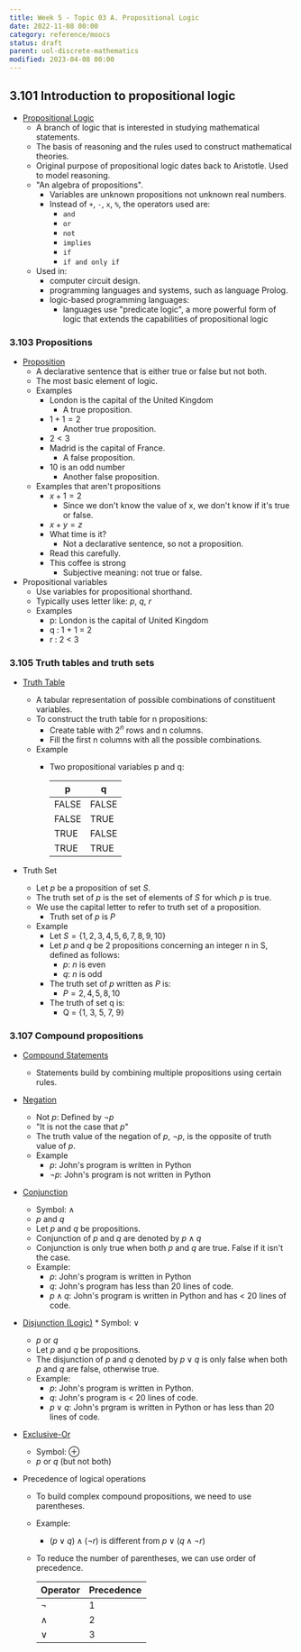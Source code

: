 ```yaml
---
title: Week 5 - Topic 03 A. Propositional Logic
date: 2022-11-08 00:00
category: reference/moocs
status: draft
parent: uol-discrete-mathematics
modified: 2023-04-08 00:00
---
```


## 3.101 Introduction to propositional logic

* [Propositional Logic](../../../../permanent/propositional-logic.md)
    * A branch of logic that is interested in studying mathematical statements.
    * The basis of reasoning and the rules used to construct mathematical theories.
    * Original purpose of propositional logic dates back to Aristotle. Used to model reasoning.
    * "An algebra of propositions".
        * Variables are unknown propositions not unknown real numbers.
        * Instead of `+`, `-`, `x`, `%`, the operators used are:
            * `and`
            * `or`
            * `not`
            * `implies`
            * `if`
            * `if and only if`
    * Used in:
        * computer circuit design.
        * programming languages and systems, such as language Prolog.
        * logic-based programming languages:
            * languages use "predicate logic", a more powerful form of logic that extends the capabilities of propositional logic

### 3.103 Propositions

* [Proposition](../../../../permanent/proposition.md)
    * A declarative sentence that is either true or false but not both.
    * The most basic element of logic.
    * Examples
        * London is the capital of the United Kingdom
            * A true proposition.
        * $1 + 1 = 2$
            * Another true proposition.
        * $2 < 3$
        * Madrid is the capital of France.
            * A false proposition.
        * 10 is an odd number
            * Another false proposition.
    * Examples that aren't propositions
        * $x + 1 = 2$
            * Since we don't know the value of x, we don't know if it's true or false.
        * $x + y = z$
        * What time is it?
            * Not a declarative sentence, so not a proposition.
        * Read this carefully.
        * This coffee is strong
            * Subjective meaning: not true or false.
* Propositional variables
    * Use variables for propositional shorthand.
    * Typically uses letter like: $p$, $q$, $r$
    * Examples
        * p: London is the capital of United Kingdom
        * q : 1 + 1 = 2
        * r : 2 < 3

### 3.105 Truth tables and truth sets

* [Truth Table](../../../../permanent/truth-table.md)
    * A tabular representation of possible combinations of constituent variables.
    * To construct the truth table for n propositions:
        * Create table with $2^n$ rows and n columns.
        * Fill the first n columns with all the possible combinations.
    * Example
        * Two propositional variables p and q:

            | p | q |
            | ----- | ----- |
            | FALSE | FALSE |
            | FALSE | TRUE |
            | TRUE | FALSE |
            | TRUE | TRUE |

* Truth Set
    * Let $p$ be a proposition of set $S$.
    * The truth set of $p$ is the set of elements of $S$ for which $p$ is true.
    * We use the capital letter to refer to truth set of a proposition.
        * Truth set of $p$ is $P$
    * Example
        * Let $S = \{1, 2, 3, 4, 5, 6, 7, 8, 9, 10\}$
        * Let $p$ and $q$ be 2 propositions concerning an integer n in S, defined as follows:
            * $p$: $n$ is even
            * $q$: $n$ is odd
        * The truth set of $p$ written as $P$ is:
            * $P = {2, 4, 5, 8, 10}$
        * The truth of set q is:
            * Q = {1, 3, 5, 7, 9}

### 3.107 Compound propositions

* [Compound Statements](../../../../permanent/compound-statements.md)
    * Statements build by combining multiple propositions using certain rules.

* [Negation](../../../../permanent/logic-negation.md)
    * Not $p$: Defined by $\neg p$
    * "It is not the case that $p$"
    * The truth value of the negation of $p$, $\neg p$, is the opposite of truth value of $p$.
    * Example
        * $p$: John's program is written in Python
        * $\neg p$: John's program is not written in Python

* [Conjunction](../../../../permanent/conjunction.md)
    * Symbol: $\land$
    * $p$ and $q$
    * Let $p$ and $q$ be propositions.
    * Conjunction of $p$ and $q$ are denoted by $p \land q$
    * Conjunction is only true when both $p$ and $q$ are true. False if it isn't the case.
    * Example:
        * $p$: John's program is written in Python
        * $q$: John's program has less than 20 lines of code.
        * $p \land q$: John's program is written in Python and has < 20 lines of code.

* [Disjunction (Logic)](../../../../permanent/disjunction.md) * Symbol: $\lor$
    * $p$ or $q$
    * Let $p$ and $q$ be propositions.
    * The disjunction of $p$ and $q$ denoted by $p \lor q$ is only false when both $p$ and $q$ are false, otherwise true.
    * Example:
        * $p$: John's program is written in Python.
        * $q$: John's program is < 20 lines of code.
        * $p \lor q$: John's prgram is written in Python or has less than 20 lines of code.

* [Exclusive-Or](../../../../permanent/exclusive-or.md)
    * Symbol: $\oplus$
    * $p$ or $q$ (but not both)

* Precedence of logical operations
    * To build complex compound propositions, we need to use parentheses.
    * Example:
        * $(p \lor q) \land (\neg r)$ is different from $p \lor (q \land \neg r)$
    * To reduce the number of parentheses, we can use order of precedence.

        | Operator | Precedence |
        | -------- | ---------- |
        | $\neg$ | 1 |
        | $\land$ | 2 |
        | $\lor$ | 3 |
